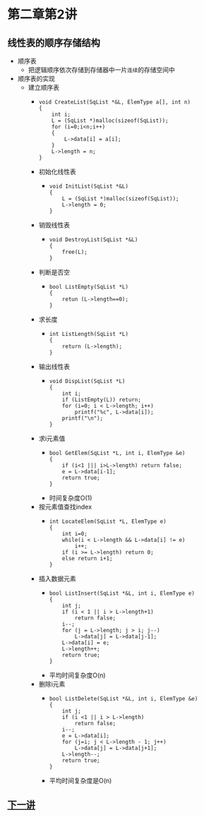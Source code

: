 # 第二章第2讲 
## 线性表的顺序存储结构
- 顺序表
  - 把逻辑顺序依次存储到存储器中一片`连续`的存储空间中
- 顺序表的实现
  - 建立顺序表
    - ```
      void CreateList(SqList *&L, ElemType a[], int n)
      {
          int i;
          L = (SqList *)malloc(sizeof(SqList));
          for (i=0;i<n;i++)
          {
              L->data[i] = a[i];
          }
          L->length = n;
      }
      ```
    - 初始化线性表
      - ```
        void InitList(SqList *&L)
        {
            L = (SqList *)malloc(sizeof(SqList));
            L->length = 0;
        }
        ```
    - 销毁线性表
      - ```
        void DestroyList(SqList *&L)
        {
            free(L);
        }
        ```
    - 判断是否空
      - ```
        bool ListEmpty(SqList *L)
        {
            retun (L->length==0);
        }
        ```
    - 求长度
      - ```
        int ListLength(SqList *L)
        {
            return (L->length);
        }
        ```
    - 输出线性表
      - ```
        void DispList(SqList *L)
        {
            int i;
            if (ListEmpty(L)) return;
            for (i=0; i < L->length; i++)
                printf("%c", L->data[i]);
            printf("\n");
        }
        ```
    - 求i元素值
      - ```
        bool GetElem(SqList *L, int i, ElemType &e)
        {
            if (i<1 ||| i>L->length) return false;
            e = L->data[i-1];
            return true;
        }
        ```
      - 时间复杂度O(1)
    - 按元素值查找index
      - ```
        int LocateElem(SqList *L, ElemType e)
        {
            int i=0;
            while(i < L->length && L->data[i] != e)
                i++;
            if (i >= L->length) return 0;
            else return i+1;
        }
        ```
    - 插入数据元素
      - ```
        bool ListInsert(SqList *&L, int i, ElemType e)
        {
            int j;
            if (i < 1 || i > L->length+1)
                return false;
            i--;
            for (j = L->length; j > i; j--)
                L->data[j] = L->data[j-1];
            L->data[i] = e;
            L->length++;
            return true;
        }
        ```
      - 平均时间复杂度O(n)
    - 删除i元素
      - ```
        bool ListDelete(SqList *&L, int i, ElemType &e)
        {
            int j;
            if (i <1 || i > L->length)
                return false;
            i--;
            e = L->data[i];
            for (j=i; j < L->length - 1; j++)
                L->data[j] = L->data[j+1];
            L->length--;
            return true;
        }
        ```
      - 平均时间复杂度是O(n)


## [下一讲](section3.md)